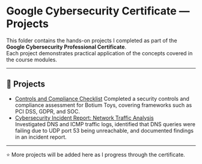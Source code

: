 # Google Cybersecurity Certificate — Projects

This folder contains the hands-on projects I completed as part of the **Google Cybersecurity Professional Certificate**.  
Each project demonstrates practical application of the concepts covered in the course modules.

---

## 📂 Projects
- [Controls and Compliance Checklist](Controls_and_compliance_checklist.pdf)
  Completed a security controls and compliance assessment for Botium Toys, covering frameworks such as PCI DSS, GDPR, and SOC.
- [Cybersecurity Incident Report: Network Traffic Analysis](Cybersecurity_incident_report_network_traffic_analysis.pdf)  
  Investigated DNS and ICMP traffic logs, identified that DNS queries were failing due to UDP port 53 being unreachable, and documented findings in an incident report.

---

⭐️ More projects will be added here as I progress through the certificate.

